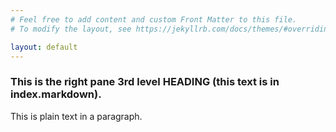 ```yaml
---
# Feel free to add content and custom Front Matter to this file.
# To modify the layout, see https://jekyllrb.com/docs/themes/#overriding-theme-defaults

layout: default
---
```



### This is the right pane 3rd level HEADING (this text is in index.markdown).

This is plain text in a paragraph.

